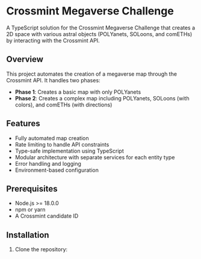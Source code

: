 # Crossmint Megaverse Challenge

A TypeScript solution for the Crossmint Megaverse Challenge that creates a 2D space with various astral objects (POLYanets, SOLoons, and comETHs) by interacting with the Crossmint API.

## Overview

This project automates the creation of a megaverse map through the Crossmint API. It handles two phases:

- **Phase 1**: Creates a basic map with only POLYanets
- **Phase 2**: Creates a complex map including POLYanets, SOLoons (with colors), and comETHs (with directions)

## Features

- Fully automated map creation
- Rate limiting to handle API constraints
- Type-safe implementation using TypeScript
- Modular architecture with separate services for each entity type
- Error handling and logging
- Environment-based configuration

## Prerequisites

- Node.js >= 18.0.0
- npm or yarn
- A Crossmint candidate ID

## Installation

1. Clone the repository:

